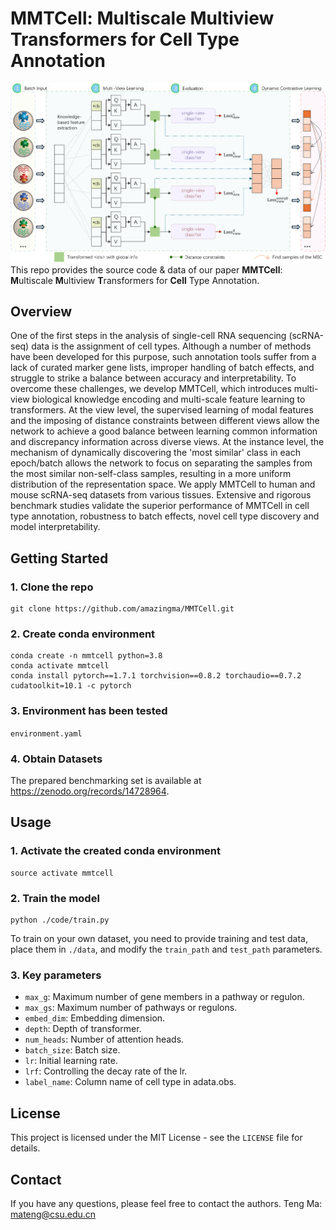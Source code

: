 # MMTCell: Multiscale Multiview Transformers for Cell Type Annotation
![MMTCell](https://github.com/amazingma/MMTCell/blob/main/figures/model.png)
This repo provides the source code & data of our paper **MMTCell**: **M**ultiscale **M**ultiview **T**ransformers for **Cell** Type Annotation.

## Overview
One of the first steps in the analysis of single-cell RNA sequencing (scRNA-seq) data is the assignment of cell types. Although a number of methods have been developed for this purpose, such annotation tools suffer from a lack of curated marker gene lists, improper handling of batch effects, and struggle to strike a balance between accuracy and interpretability. To overcome these challenges, we develop MMTCell, which introduces multi-view biological knowledge encoding and multi-scale feature learning to transformers. At the view level, the supervised learning of modal features and the imposing of distance constraints between different views allow the network to achieve a good balance between learning common information and discrepancy information across diverse views. At the instance level, the mechanism of dynamically discovering the 'most similar' class in each epoch/batch allows the network to focus on separating the samples from the most similar non-self-class samples, resulting in a more uniform distribution of the representation space. We apply MMTCell to human and mouse scRNA-seq datasets from various tissues. Extensive and rigorous benchmark studies validate the superior performance of MMTCell in cell type annotation, robustness to batch effects, novel cell type discovery and model interpretability.

## Getting Started
### 1. Clone the repo
```
git clone https://github.com/amazingma/MMTCell.git
```
### 2. Create conda environment
```
conda create -n mmtcell python=3.8
conda activate mmtcell
conda install pytorch==1.7.1 torchvision==0.8.2 torchaudio==0.7.2 cudatoolkit=10.1 -c pytorch
```
### 3. Environment has been tested
`environment.yaml`
### 4. Obtain Datasets
The prepared benchmarking set is available at https://zenodo.org/records/14728964.

## Usage
### 1. Activate the created conda environment
```
source activate mmtcell
```
### 2. Train the model
```
python ./code/train.py
```
To train on your own dataset, you need to provide training and test data, place them in `./data`, and modify the `train_path` and `test_path` parameters.
### 3. Key parameters
* `max_g`: Maximum number of gene members in a pathway or regulon.<br/>
* `max_gs`: Maximum number of pathways or regulons.<br/>
* `embed_dim`: Embedding dimension.<br/>
* `depth`: Depth of transformer.<br/>
* `num_heads`: Number of attention heads.<br/>
* `batch_size`: Batch size.<br/>
* `lr`: Initial learning rate.<br/>
* `lrf`: Controlling the decay rate of the lr.<br/>
* `label_name`: Column name of cell type in adata.obs.

## License
This project is licensed under the MIT License - see the `LICENSE` file for details.

## Contact
If you have any questions, please feel free to contact the authors.
Teng Ma: mateng@csu.edu.cn

